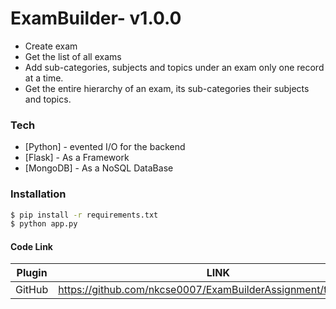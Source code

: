 # ExamBuilder- v1.0.0

  - Create exam
  - Get the list of all exams
  - Add sub-categories, subjects and topics under an exam only one record at a time.
  - Get the entire hierarchy of an exam, its sub-categories their subjects and topics.

### Tech
* [Python] - evented I/O for the backend
* [Flask] - As a Framework
* [MongoDB] - As a NoSQL DataBase

### Installation

```sh
$ pip install -r requirements.txt
$ python app.py
```

#### Code Link

| Plugin | LINK |
| ------ | ------ |
| GitHub | https://github.com/nkcse0007/ExamBuilderAssignment/tree/master |
